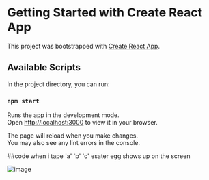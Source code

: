 # Getting Started with Create React App

This project was bootstrapped with [Create React App](https://github.com/facebook/create-react-app).

## Available Scripts

In the project directory, you can run:

### `npm start`

Runs the app in the development mode.\
Open [http://localhost:3000](http://localhost:3000) to view it in your browser.

The page will reload when you make changes.\
You may also see any lint errors in the console.

##code 
when i tape 'a' 'b' 'c' esater egg shows up on the screen 

![image](https://user-images.githubusercontent.com/118684147/211190594-591eb082-baff-4594-8635-e8f1fe4edf7c.png)
